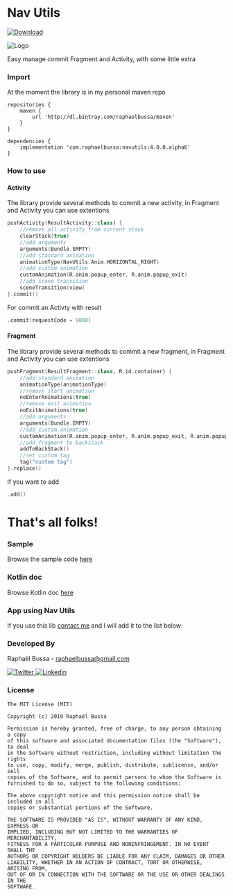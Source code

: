 # Nav Utils
[![Download](https://api.bintray.com/packages/raphaelbussa/maven/navutils/images/download.svg) ](https://bintray.com/raphaelbussa/maven/navutils/_latestVersion)

![Logo](https://raw.githubusercontent.com/raphaelbussa/NavUtils/master/img/carbon.png)

Easy manage commit Fragment and Activity, with some little extra

### Import
At the moment the library is in my personal maven repo

```Gradle
repositories {
    maven {
        url 'http://dl.bintray.com/raphaelbussa/maven'
    }
}
```

```Gradle
dependencies {
    implementation 'com.raphaelbussa:navutils:4.0.0.alpha6'
}
```
### How to use
#### Activity
The library provide several methods to commit a new activity, in Fragment and Activity you can use extentions

```Kotlin
pushActivity(ResultActivity::class) {
    //remove all activity from current stack 
    clearStack(true)
    //add arguments 
    arguments(Bundle.EMPTY)
    //add standard animation
    animationType(NavUtils.Anim.HORIZONTAL_RIGHT)
    //add custom animation
    customAnimation(R.anim.popup_enter, R.anim.popup_exit)
    //add scene transition
    sceneTransition(view)     
}.commit()
```
For commit an Activty with result

```Kotlin
.commit(requestCode = 9000)
```
#### Fragment
The library provide several methods to commit a new fragment, in Fragment and Activity you can use extentions

```Kotlin
pushFragment(ResultFragment::class, R.id.container) {
    //add standard animation
    animationType(animationType)
    //remove start animation
    noEnterAnimations(true)
    //remove exit animation
    noExitAnimations(true)
    //add arguments 
    arguments(Bundle.EMPTY)
    //add custom animation
    customAnimation(R.anim.popup_enter, R.anim.popup_exit, R.anim.popup_enter, R.anim.popup_exit)
    //add fragment to backstack
    addToBackStack()
    //set custom tag
    tag("custom tag")
}.replace()
```
If you want to add

```Kotlin
.add()
```

# That's all folks!

### Sample
Browse the sample code [here](https://github.com/raphaelbussa/NavUtils/tree/master/sample)

### Kotlin doc
Browse Kotlin doc [here](https://raphaelbussa.github.io/NavUtils/library/)

### App using Nav Utils
If you use this lib [contact me](mailto:raphaelbussa@gmail.com?subject=NavUtils) and I will add it to the list below:

### Developed By
Raphaël Bussa - [raphaelbussa@gmail.com](mailto:raphaelbussa@gmail.com)

[ ![Twitter](https://raw.githubusercontent.com/raphaelbussa/NavUtils/master/img/social/twitter-icon.png) ](https://twitter.com/raphaelbussa)[ ![Linkedin](https://raw.githubusercontent.com/raphaelbussa/NavUtils/master/img/social/linkedin-icon.png) ](https://www.linkedin.com/in/raphaelbussa)

### License
```
The MIT License (MIT)

Copyright (c) 2019 Raphaël Bussa

Permission is hereby granted, free of charge, to any person obtaining a copy
of this software and associated documentation files (the "Software"), to deal
in the Software without restriction, including without limitation the rights
to use, copy, modify, merge, publish, distribute, sublicense, and/or sell
copies of the Software, and to permit persons to whom the Software is
furnished to do so, subject to the following conditions:

The above copyright notice and this permission notice shall be included in all
copies or substantial portions of the Software.

THE SOFTWARE IS PROVIDED "AS IS", WITHOUT WARRANTY OF ANY KIND, EXPRESS OR
IMPLIED, INCLUDING BUT NOT LIMITED TO THE WARRANTIES OF MERCHANTABILITY,
FITNESS FOR A PARTICULAR PURPOSE AND NONINFRINGEMENT. IN NO EVENT SHALL THE
AUTHORS OR COPYRIGHT HOLDERS BE LIABLE FOR ANY CLAIM, DAMAGES OR OTHER
LIABILITY, WHETHER IN AN ACTION OF CONTRACT, TORT OR OTHERWISE, ARISING FROM,
OUT OF OR IN CONNECTION WITH THE SOFTWARE OR THE USE OR OTHER DEALINGS IN THE
SOFTWARE.
```
